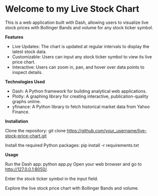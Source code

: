 # Welcome to my Live Stock Chart

This is a web application built with Dash, allowing users to visualize live stock prices with Bollinger Bands and volume for any stock ticker symbol.

**Features**
- Live Updates: The chart is updated at regular intervals to display the latest stock data.
- Customizable: Users can input any stock ticker symbol to view its live price chart.
- Interactive: Users can zoom in, pan, and hover over data points to inspect details.

**Technologies Used**
- Dash: A Python framework for building analytical web applications.
- Plotly: A graphing library for creating interactive, publication-quality graphs online.
- yfinance: A Python library to fetch historical market data from Yahoo Finance.

**Installation**

Clone the repository:
git clone https://github.com/your_username/live-stock-price-chart.git

Install the required Python packages:
pip install -r requirements.txt


**Usage**

Run the Dash app:
python app.py
Open your web browser and go to http://127.0.0.1:8050/.

Enter the stock ticker symbol in the input field.

Explore the live stock price chart with Bollinger Bands and volume.